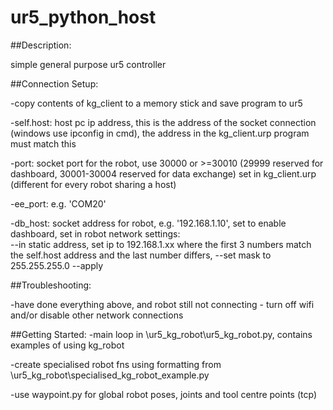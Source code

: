 # ur5_python_host
##Description:

simple general purpose ur5 controller


 ##Connection Setup:

-copy contents of kg_client to a memory stick and save program to ur5

-self.host: host pc ip address, this is the address of the socket connection (windows use ipconfig in cmd), the address in the kg_client.urp program must match this

-port:  socket port for the robot, use 30000 or >=30010 (29999 reserved for dashboard, 30001-30004 reserved for data exchange) set in kg_client.urp (different for every robot sharing a host)

-ee_port: e.g. 'COM20'

-db_host: socket address for robot, e.g. '192.168.1.10', set to enable dashboard, set in robot network settings:  
--in static address, set ip to 192.168.1.xx where the first 3 numbers match the self.host address and the last number differs, 
--set mask to 255.255.255.0
--apply


##Troubleshooting:

-have done everything above, and robot still not connecting - turn off wifi and/or disable other network connections
    

##Getting Started:
-main loop in \ur5_kg_robot\ur5_kg_robot.py, contains examples of using kg_robot

-create specialised robot fns using formatting from \ur5_kg_robot\specialised_kg_robot_example.py

-use waypoint.py for global robot poses, joints and tool centre points (tcp)
